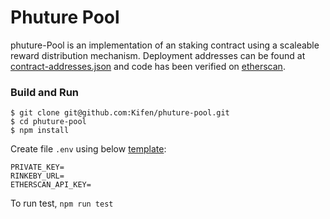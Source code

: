 # Phuture Pool

phuture-Pool is an implementation of an staking contract using a scaleable reward distribution mechanism. Deployment addresses can be found at [contract-addresses.json](https://github.com/Kifen/phuture-pool/blob/main/contract-addresses.json) and code has been verified on [etherscan](https://rinkeby.etherscan.io/address/0x47c1278c0d76026525d83181105E6c7FB270DfEA#code).


### Build and Run
```
$ git clone git@github.com:Kifen/phuture-pool.git
$ cd phuture-pool
$ npm install
```

Create file `.env` using below [template](https://github.com/Kifen/phuture-pool/blob/main/.env.example):

```
PRIVATE_KEY= 
RINKEBY_URL=
ETHERSCAN_API_KEY=
```

To run test, `npm run test`
